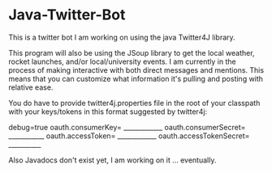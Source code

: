 # Java-Twitter-Bot
This is a twitter bot I am working on using the java Twitter4J library.

This program will also be using the JSoup library to get the local weather, rocket launches, and/or local/university events.
I am currently in the process of making interactive with both direct messages and mentions.
This means that you can customize what information it's pulling and posting with relative ease.

You do have to provide twitter4j.properties file in the root of your classpath with your keys/tokens in this format suggested by twitter4j:

debug=true
oauth.consumerKey= ____________
oauth.consumerSecret= ___________
oauth.accessToken= ____________
oauth.accessTokenSecret= __________

Also Javadocs don't exist yet, I am working on it ... eventually.
